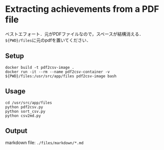 # Extracting achievements from a PDF file 
ベストエフォート．元がPDFファイルなので，スペースが結構消える．
`${PWD}/files`に元のpdfを置いてください．

## Setup

```
docker build -t pdf2csv-image .
docker run -it --rm --name pdf2csv-container -v ${PWD}/files:/usr/src/app/files pdf2csv-image bash
```

## Usage

```
cd /usr/src/app/files
python pdf2csv.py
python sort_csv.py
python csv2md.py
```

## Output
markdown file: `./files/markdown/*.md`

